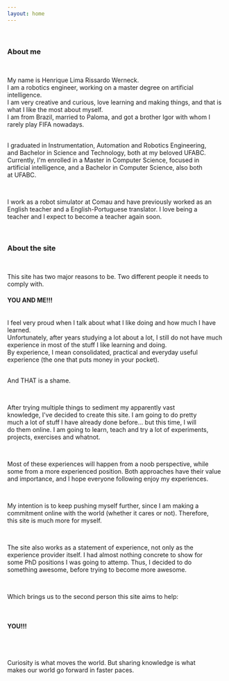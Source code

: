 ```yaml
---
layout: home
---
```

<div class="main" style="white-space: pre-line">
  <h3>About me</h3>
  <p>My name is Henrique Lima Rissardo Werneck.
  I am a robotics engineer, working on a master degree on artificial intelligence.
  I am very creative and curious, love learning and making things, and that is what I like the most about myself.
  I am from Brazil, married to Paloma, and got a brother Igor with whom I rarely play FIFA nowadays.
        
  I graduated in Instrumentation, Automation and Robotics Engineering, and Bachelor in Science and Technology, both at my beloved UFABC.
  Currently, I'm enrolled in a Master in Computer Science, focused in artificial intelligence, and a Bachelor in Computer Science, also both at UFABC.
      
  I work as a robot simulator at Comau and have previously worked as an English teacher and a English-Portuguese translator.
  I love being a teacher and I expect to become a teacher again soon.

  <h3>About the site</h3>
  <p>This site has two major reasons to be. Two different people it needs to comply with.
  <h4>YOU AND ME!!!</h4>
  I feel very proud when I talk about what I like doing and how much I have learned.
  Unfortunately, after years studying a lot about a lot, I still do not have much experience in most of the stuff I like learning and doing.
  By experience, I mean consolidated, practical and everyday useful experience (the one that puts money in your pocket).
     
  And THAT is a shame.
   
  After trying multiple things to sediment my apparently vast knowledge, I've decided to create this site.
  I am going to do pretty much a lot of stuff I have already done before... but this time, I will do them online.
  I am going to learn, teach and try a lot of experiments, projects, exercises and whatnot.
  
  Most of these experiences will happen from a noob perspective, while some from a more experienced position.
  Both approaches have their value and importance, and I hope everyone following enjoy my experiences.
  
  My intention is to keep pushing myself further, since I am making a commitment online with the world (whether it cares or not).
  Therefore, this site is much more for myself.
  
  The site also works as a statement of experience, not only as the experience provider itself.
  I had almost nothing concrete to show for some PhD positions I was going to attemp.
  Thus, I decided to do something awesome, before trying to become more awesome.
  
  Which brings us to the second person this site aims to help:
  <h4>YOU!!!</h4>

  Curiosity is what moves the world.
  But sharing knowledge  is what makes our world go forward in faster paces.</p>
</div><!-- /main -->
